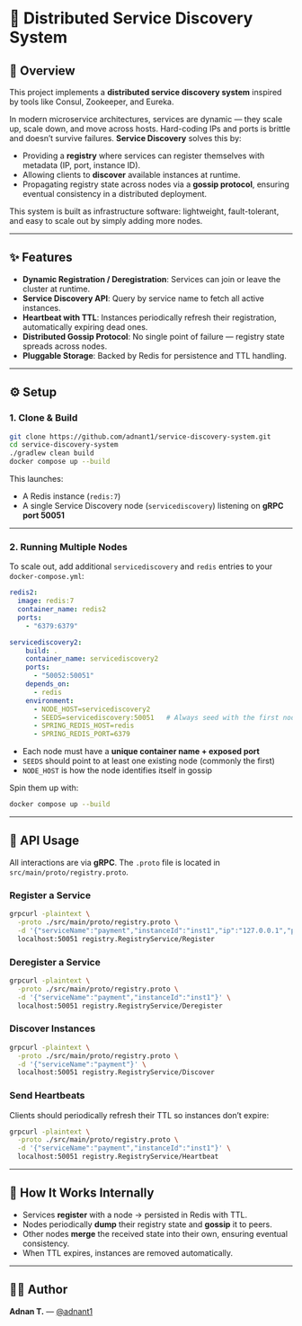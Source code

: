# 🔎 Distributed Service Discovery System

## 📖 Overview

This project implements a **distributed service discovery system** inspired by tools like Consul, Zookeeper, and Eureka.

In modern microservice architectures, services are dynamic — they scale up, scale down, and move across hosts. Hard-coding IPs and ports is brittle and doesn’t survive failures. **Service Discovery** solves this by:

- Providing a **registry** where services can register themselves with metadata (IP, port, instance ID).
- Allowing clients to **discover** available instances at runtime.
- Propagating registry state across nodes via a **gossip protocol**, ensuring eventual consistency in a distributed deployment.

This system is built as infrastructure software: lightweight, fault-tolerant, and easy to scale out by simply adding more nodes.

---

## ✨ Features

- **Dynamic Registration / Deregistration**: Services can join or leave the cluster at runtime.
- **Service Discovery API**: Query by service name to fetch all active instances.
- **Heartbeat with TTL**: Instances periodically refresh their registration, automatically expiring dead ones.
- **Distributed Gossip Protocol**: No single point of failure — registry state spreads across nodes.
- **Pluggable Storage**: Backed by Redis for persistence and TTL handling.

---

## ⚙️ Setup

### 1. Clone & Build

```bash
git clone https://github.com/adnant1/service-discovery-system.git
cd service-discovery-system
./gradlew clean build
docker compose up --build
```

This launches:

- A Redis instance (`redis:7`)
- A single Service Discovery node (`servicediscovery`) listening on **gRPC port 50051**

---

### 2. Running Multiple Nodes

To scale out, add additional `servicediscovery` and `redis` entries to your `docker-compose.yml`:

```YAML
redis2:
  image: redis:7
  container_name: redis2
  ports:
    - "6379:6379"

servicediscovery2:
    build: .
    container_name: servicediscovery2
    ports:
      - "50052:50051"
    depends_on:
      - redis
    environment:
      - NODE_HOST=servicediscovery2
      - SEEDS=servicediscovery:50051   # Always seed with the first node
      - SPRING_REDIS_HOST=redis
      - SPRING_REDIS_PORT=6379
```

- Each node must have a **unique container name + exposed port**
- `SEEDS` should point to at least one existing node (commonly the first)
- `NODE_HOST` is how the node identifies itself in gossip

Spin them up with:

```bash
docker compose up --build
```

---

## 📡 API Usage

All interactions are via **gRPC**. The `.proto` file is located in `src/main/proto/registry.proto`.

### Register a Service

```bash
grpcurl -plaintext \
  -proto ./src/main/proto/registry.proto \
  -d '{"serviceName":"payment","instanceId":"inst1","ip":"127.0.0.1","port":8080}' \
  localhost:50051 registry.RegistryService/Register
```

### Deregister a Service

```bash
grpcurl -plaintext \
  -proto ./src/main/proto/registry.proto \
  -d '{"serviceName":"payment","instanceId":"inst1"}' \
  localhost:50051 registry.RegistryService/Deregister
```

### Discover Instances

```bash
grpcurl -plaintext \
  -proto ./src/main/proto/registry.proto \
  -d '{"serviceName":"payment"}' \
  localhost:50051 registry.RegistryService/Discover
```

### Send Heartbeats

Clients should periodically refresh their TTL so instances don’t expire:

```bash
grpcurl -plaintext \
  -proto ./src/main/proto/registry.proto \
  -d '{"serviceName":"payment","instanceId":"inst1"}' \
  localhost:50051 registry.RegistryService/Heartbeat
```

---

## 🔧 How It Works Internally

- Services **register** with a node → persisted in Redis with TTL.
- Nodes periodically **dump** their registry state and **gossip** it to peers.
- Other nodes **merge** the received state into their own, ensuring eventual consistency.
- When TTL expires, instances are removed automatically.

---

## 👨‍💻 Author

**Adnan T.** — [@adnant1](https://github.com/adnant1)
